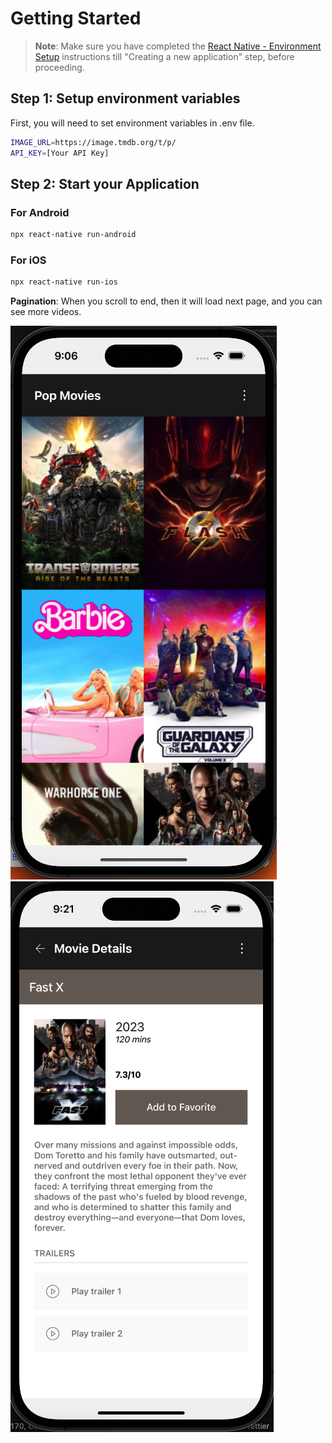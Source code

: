 # Getting Started

> **Note**: Make sure you have completed the [React Native - Environment Setup](https://reactnative.dev/docs/environment-setup) instructions till "Creating a new application" step, before proceeding.

## Step 1: Setup environment variables

First, you will need to set environment variables in .env file.

```bash
IMAGE_URL=https://image.tmdb.org/t/p/
API_KEY=[Your API Key]
```

## Step 2: Start your Application

### For Android

```bash
npx react-native run-android
```

### For iOS

```bash
npx react-native run-ios
```

**Pagination**:
When you scroll to end, then it will load next page, and you can see more videos.

![Alt text](image-2.png)
![Alt text](image-3.png)
